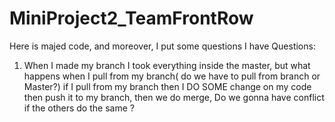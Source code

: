 # MiniProject2_TeamFrontRow

Here is majed code, and moreover, I put some questions I have
Questions: 
1. When I made my branch I took everything inside the master, but what happens when I pull from my branch( do we have to pull from 
branch or Master?) if I pull from my branch then I DO SOME change on my code then push it to my branch, then we do merge, Do we gonna
have conflict if the others do the same ? 
